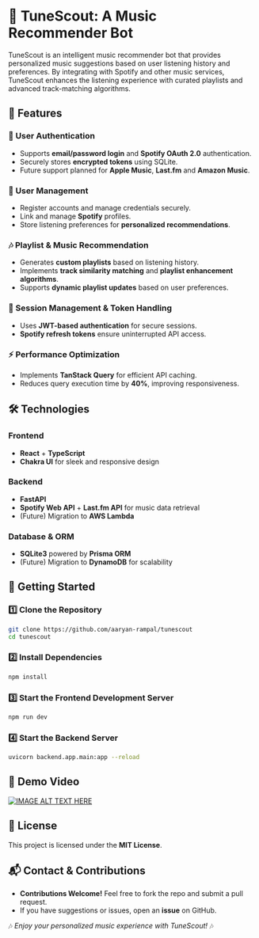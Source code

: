 # 🎵 TuneScout: A Music Recommender Bot

TuneScout is an intelligent music recommender bot that provides personalized music suggestions based on user listening history and preferences. By integrating with Spotify and other music services, TuneScout enhances the listening experience with curated playlists and advanced track-matching algorithms.

## 🚀 Features

### 🔐 User Authentication
- Supports **email/password login** and **Spotify OAuth 2.0** authentication.
- Securely stores **encrypted tokens** using SQLite.
- Future support planned for **Apple Music**, **Last.fm** and **Amazon Music**.

### 👥 User Management
- Register accounts and manage credentials securely.
- Link and manage **Spotify** profiles.
- Store listening preferences for **personalized recommendations**.

### 🎶 Playlist & Music Recommendation
- Generates **custom playlists** based on listening history.
- Implements **track similarity matching** and **playlist enhancement algorithms**.
- Supports **dynamic playlist updates** based on user preferences.

### 🔑 Session Management & Token Handling
- Uses **JWT-based authentication** for secure sessions.
- **Spotify refresh tokens** ensure uninterrupted API access.

### ⚡ Performance Optimization
- Implements **TanStack Query** for efficient API caching.
- Reduces query execution time by **40%**, improving responsiveness.

## 🛠️ Technologies

### Frontend
- **React** + **TypeScript**
- **Chakra UI** for sleek and responsive design

### Backend
- **FastAPI**
- **Spotify Web API** + **Last.fm API** for music data retrieval
- (Future) Migration to **AWS Lambda**

### Database & ORM
- **SQLite3** powered by **Prisma ORM**
- (Future) Migration to **DynamoDB** for scalability

## 🚀 Getting Started

### 1️⃣ Clone the Repository
```sh
git clone https://github.com/aaryan-rampal/tunescout
cd tunescout
```

### 2️⃣ Install Dependencies
```sh
npm install
```

### 3️⃣ Start the Frontend Development Server
```sh
npm run dev
```

### 4️⃣ Start the Backend Server
```sh
uvicorn backend.app.main:app --reload
```

## 🎥 Demo Video
[![IMAGE ALT TEXT HERE](https://img.youtube.com/vi/Zsazn-n3pHo/0.jpg)](https://www.youtube.com/watch?v=Zsazn-n3pHo)

## 📜 License
This project is licensed under the **MIT License**.

## 📬 Contact & Contributions
- **Contributions Welcome!** Feel free to fork the repo and submit a pull request.
- If you have suggestions or issues, open an **issue** on GitHub.

🎶 _Enjoy your personalized music experience with TuneScout!_ 🎶


